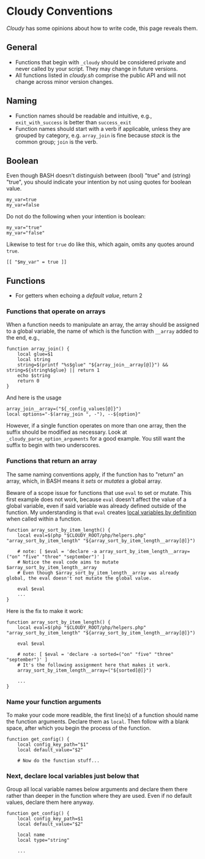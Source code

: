 # Cloudy Conventions

_Cloudy_ has some opinions about how to write code, this page reveals them.

## General 


* Functions that begin with `_cloudy` should be considered private and never called by your script.  They may change in future versions.
* All functions listed in _cloudy.sh_ comprise the public API and will not change across minor version changes.

## Naming

* Function names should be readable and intuitive, e.g., `exit_with_success` is better than `success_exit`
* Function names should start with a verb if applicable, unless they are grouped by category, e.g. `array_join` is fine because _stack_ is the common group; `join` is the verb.

## Boolean

Even though BASH doesn't distinguish between (bool) "true" and (string) "true", you should indicate your intention by not using quotes for boolean value.

    my_var=true
    my_var=false
    
Do not do the following when your intention is boolean:

    my_var="true"
    my_var="false"

Likewise to test for `true` do like this, which again, omits any quotes around `true`.

    [[ "$my_var" = true ]]
    
## Functions

* For getters when echoing a _default value_, return 2

### Functions that operate on arrays

When a function needs to manipulate an array, the array should be assigned to a global variable, the name of which is the function with `__array` added to the end, e.g., 

    function array_join() {
        local glue=$1
        local string
        string=$(printf "%s$glue" "${array_join__array[@]}") && string=${string%$glue} || return 1
        echo $string
        return 0
    }
    
And here is the usage

    array_join__array=("${_config_values[@]}")
    local options="-$(array_join ", -"), --${option}"    

However, if a single function operates on more than one array, then the suffix should be modified as necessary.  Look at `_cloudy_parse_option_arguments` for a good example.  You still want the suffix to begin with two underscores.


### Functions that return an array
The same naming conventions apply, if the function has to "return" an array, which, in BASH means it _sets_ or _mutates_ a global array.

Beware of a scope issue for functions that use `eval` to set or mutate.  This first example does not work, because `eval` doesn't affect the value of a global variable, even if said variable was already defined outside of the function.  My understanding is that  `eval` creates [local variables by definition](https://stackoverflow.com/questions/40079054/eval-variable-assignment-in-a-bash-function-causes-variable-to-be-local) when called within a function.

    function array_sort_by_item_length() {
        local eval=$(php "$CLOUDY_ROOT/php/helpers.php" "array_sort_by_item_length" "${array_sort_by_item_length__array[@]}")

        # note: [ $eval = 'declare -a array_sort_by_item_length__array=("on" "five" "three" "september")' ]
        # Notice the eval code aims to mutate $array_sort_by_item_length__array
        # Even though $array_sort_by_item_length__array was already global, the eval doesn't not mutate the global value.
        
        eval $eval
        ...
    }

Here is the fix to make it work:

    function array_sort_by_item_length() {
        local eval=$(php "$CLOUDY_ROOT/php/helpers.php" "array_sort_by_item_length" "${array_sort_by_item_length__array[@]}")
        
        eval $eval
        
        # note: [ $eval = 'declare -a sorted=("on" "five" "three" "september")' ]
        # It's the following assignment here that makes it work.
        array_sort_by_item_length__array=("${sorted[@]}")
        
        ...
    }    
    

### Name your function arguments

To make your code more readible, the first line(s) of a function should name the function arguments.  Declare them as `local`.  Then follow with a blank space, after which you begin the process of the function.

    function get_config() {
        local config_key_path="$1"
        local default_value="$2"
        
        # Now do the function stuff...

### Next, declare local variables just below that

Group all local variable names below arguments and declare them there rather than deeper in the function where they are used.  Even if no default values, declare them here anyway.

    function get_config() {
        local config_key_path=$1
        local default_value="$2"
        
        local name
        local type="string"
        
        ...    
